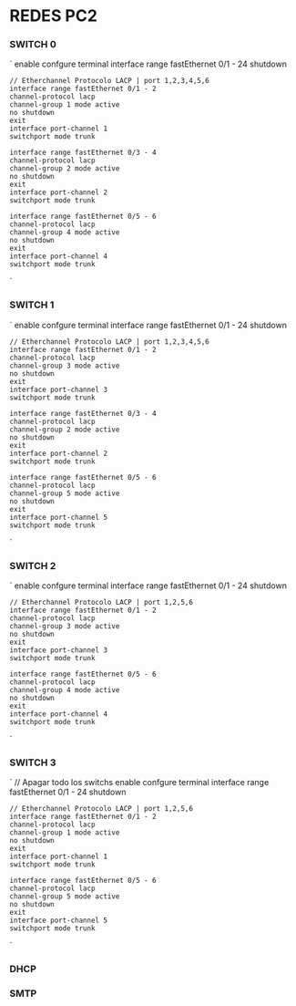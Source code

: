 # REDES PC2 

### SWITCH 0
`
    enable
    confgure terminal
    interface range fastEthernet 0/1 - 24
    shutdown 

    // Etherchannel Protocolo LACP | port 1,2,3,4,5,6
    interface range fastEthernet 0/1 - 2
    channel-protocol lacp
    channel-group 1 mode active
    no shutdown
    exit
    interface port-channel 1
    switchport mode trunk

    interface range fastEthernet 0/3 - 4
    channel-protocol lacp
    channel-group 2 mode active
    no shutdown
    exit
    interface port-channel 2
    switchport mode trunk

    interface range fastEthernet 0/5 - 6
    channel-protocol lacp
    channel-group 4 mode active
    no shutdown
    exit
    interface port-channel 4
    switchport mode trunk
`

### SWITCH 1
`
    enable
    confgure terminal
    interface range fastEthernet 0/1 - 24
    shutdown 

    // Etherchannel Protocolo LACP | port 1,2,3,4,5,6
    interface range fastEthernet 0/1 - 2
    channel-protocol lacp
    channel-group 3 mode active
    no shutdown
    exit
    interface port-channel 3
    switchport mode trunk

    interface range fastEthernet 0/3 - 4
    channel-protocol lacp
    channel-group 2 mode active
    no shutdown
    exit
    interface port-channel 2
    switchport mode trunk

    interface range fastEthernet 0/5 - 6
    channel-protocol lacp
    channel-group 5 mode active
    no shutdown
    exit
    interface port-channel 5
    switchport mode trunk
`

### SWITCH 2
`
    enable
    confgure terminal
    interface range fastEthernet 0/1 - 24
    shutdown 

    // Etherchannel Protocolo LACP | port 1,2,5,6
    interface range fastEthernet 0/1 - 2
    channel-protocol lacp
    channel-group 3 mode active
    no shutdown
    exit
    interface port-channel 3
    switchport mode trunk

    interface range fastEthernet 0/5 - 6
    channel-protocol lacp
    channel-group 4 mode active
    no shutdown
    exit
    interface port-channel 4
    switchport mode trunk
`

### SWITCH 3
`
    // Apagar todo los switchs
    enable
    confgure terminal
    interface range fastEthernet 0/1 - 24
    shutdown 

    // Etherchannel Protocolo LACP | port 1,2,5,6
    interface range fastEthernet 0/1 - 2 
    channel-protocol lacp
    channel-group 1 mode active
    no shutdown
    exit
    interface port-channel 1
    switchport mode trunk

    interface range fastEthernet 0/5 - 6
    channel-protocol lacp
    channel-group 5 mode active
    no shutdown
    exit
    interface port-channel 5
    switchport mode trunk
`

### DHCP

### SMTP